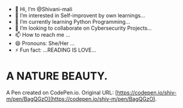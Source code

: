 
- 👋 Hi, I’m @Shivani-mali
- 👀 I’m interested in Self-improvent by own learnings...
- 🌱 I’m currently learning Python Programming...
- 💞 I’m looking to collaborate on Cybersecurity Projects...
- 📫 How to reach me ...
- 😄 Pronouns: She/Her ...
- ⚡ Fun fact: ...READING IS LOVE...
<!---
Shivani-mali/Shivani-mali is a ✨ special ✨ repository because its README.md (this file) appears on your GitHub profile.
You can click the Preview link to take a look at your changes.
--->




# A NATURE BEAUTY.

A Pen created on CodePen.io. Original URL: [https://codepen.io/shiv-m/pen/BagQGzO](https://codepen.io/shiv-m/pen/BagQGzO).

